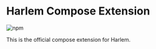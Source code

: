# Harlem Compose Extension

![npm](https://img.shields.io/npm/v/@harlem/extension-compose)

This is the official compose extension for Harlem.
